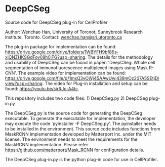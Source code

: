 # DeepCSeg
Source code for DeepCSeg plug-in for CellProfiler

Author: Wenchao Han, University of Toronot, Sunnybrook Research Institute, Toronto. Contact: wenchao.han@sri.utoronto.ca

The plug-in package for implementation can be found: https://drive.google.com/drive/folders/1WBYFH9bf89s-xjQNZHKSGdFov08h0iFG?usp=sharing.
The details for the methodology and usability of DeepCSeg can be found in paper: 'DeepCSeg: Whole cell segmentation of immunofluorescence multiplexed images using Mask R-CNN'.
The example video for implementation can be found: https://drive.google.com/file/d/1mxQ3yOWj45AAwUwi439mOz207A5SEtjD/view?usp=sharing.
The video for Plug-in installation and setup can be found: https://youtu.be/sirRJc-A4tc.

This repository includes two code files: 1) DeepCSeg.py 2) DeepCSeg plug-in.py

The DeepCSeg.py is the source code for generating the DeepCSeg executable. To generate the executable for implementation, the developer may execute the code 'pyinstaller -F DeepCSeg.py'. The pyinstaller needs to be installed in the environment. This source code includes functions from MaskRCNN implementation developed by Matterport Inc. under the MIT license. The environment needs to meet the requirements for the MaskRCNN implementation. Please refer https://github.com/matterport/Mask_RCNN for configuration details.

The DeepCSeg plug-in.py is the python plug-in code for use in CellProfiler.

